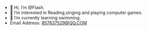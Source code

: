 - 👋 Hi, I’m @Flash.
- 👀 I’m interested in Reading,singing and playing computer games.
- 🌱 I’m currently learning swimming.
- Email Address: 857837529@QQ.COM

<!---
anuniquecat/anuniquecat is a ✨ special ✨ repository because its `README.md` (this file) appears on your GitHub profile.
You can click the Preview link to take a look at your changes.
--->
